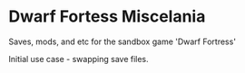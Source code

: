 # Dwarf Fortess Miscelania 
 Saves, mods, and etc for the sandbox game 'Dwarf Fortress'
 
 Initial use case - swapping save files.
